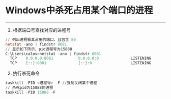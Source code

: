 # Windows中杀死占用某个端口的进程

---

1. 根据端口号查找对应的进程号 

```powershell
// 列出进程极其占用的端口，且包含 80
netstat -ano | findstr 8081
// 显示如下所示，pid进程号为15888
C:\Users\calos>netstat -ano | findstr 8081
  TCP    0.0.0.0:8081           0.0.0.0:0              LISTENING       15888
  TCP    [::]:8081              [::]:0                 LISTENING       15888
```

2. 执行杀死命令

```powershell
taskkill -PID <进程号> -F //强制关闭某个进程
// 杀死pid为15888的进程
taskkill -PID 15888 -F 
```

